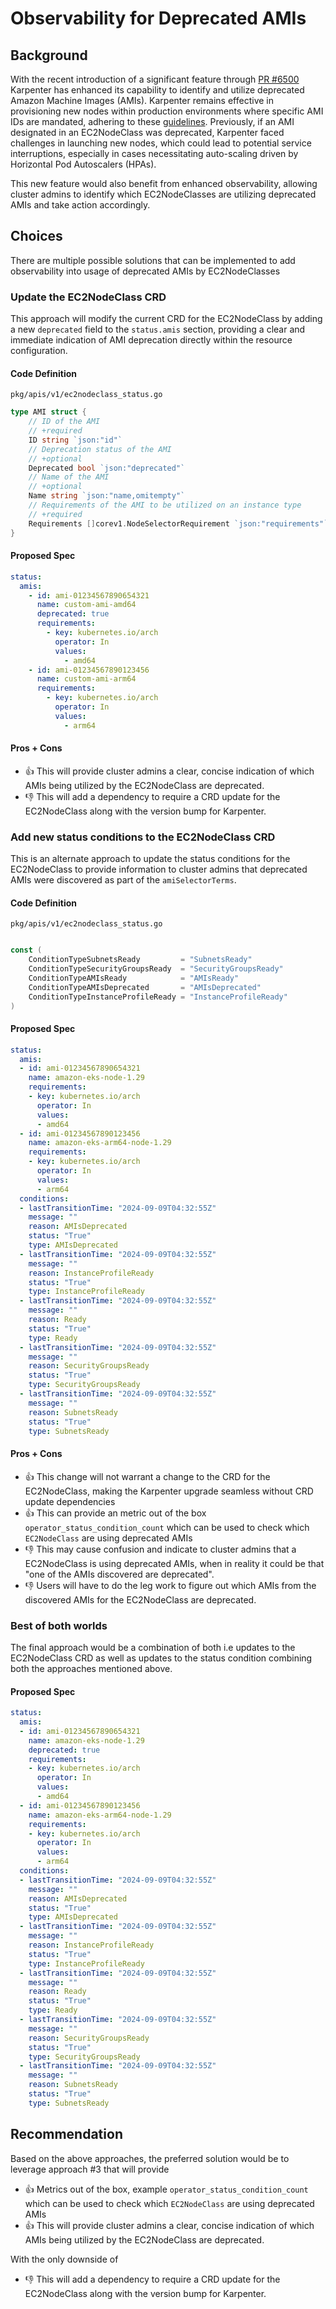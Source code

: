 # Observability for Deprecated AMIs

## Background

With the recent introduction of a significant feature through [PR #6500](https://github.com/aws/karpenter-provider-aws/pull/6500) Karpenter has enhanced its capability to identify and utilize deprecated Amazon Machine Images (AMIs). Karpenter remains effective in provisioning new nodes within production environments where specific AMI IDs are mandated, adhering to these [guidelines](https://karpenter.sh/docs/tasks/managing-amis/#option-2-lock-down-which-amis-are-selected). Previously, if an AMI designated in an EC2NodeClass was deprecated, Karpenter faced challenges in launching new nodes, which could lead to potential service interruptions, especially in cases necessitating auto-scaling driven by Horizontal Pod Autoscalers (HPAs).

This new feature would also benefit from enhanced observability, allowing cluster admins to identify which EC2NodeClasses are utilizing deprecated AMIs and take action accordingly.

## Choices

There are multiple possible solutions that can be implemented to add observability into usage of deprecated AMIs by EC2NodeClasses

### Update the EC2NodeClass CRD

This approach will modify the current CRD for the EC2NodeClass by adding a new `deprecated` field to the `status.amis` section, providing a clear and immediate indication of AMI deprecation directly within the resource configuration.

#### Code Definition

`pkg/apis/v1/ec2nodeclass_status.go`

```go
type AMI struct {
    // ID of the AMI
    // +required
    ID string `json:"id"`
    // Deprecation status of the AMI
    // +optional
    Deprecated bool `json:"deprecated"`
    // Name of the AMI
    // +optional
    Name string `json:"name,omitempty"`
    // Requirements of the AMI to be utilized on an instance type
    // +required
    Requirements []corev1.NodeSelectorRequirement `json:"requirements"`
}
```

#### Proposed Spec

``` yaml
status:
  amis:
    - id: ami-01234567890654321
      name: custom-ami-amd64
      deprecated: true
      requirements:
        - key: kubernetes.io/arch
          operator: In
          values:
            - amd64
    - id: ami-01234567890123456
      name: custom-ami-arm64
      requirements:
        - key: kubernetes.io/arch
          operator: In
          values:
            - arm64
```

#### Pros + Cons

* 👍 This will provide cluster admins a clear, concise indication of which AMIs being utilized by the EC2NodeClass are deprecated.
* 👎 This will add a dependency to require a CRD update for the EC2NodeClass along with the version bump for Karpenter.

### Add new status conditions to the EC2NodeClass CRD

This is an alternate approach to update the status conditions for the EC2NodeClass to provide information to cluster admins that deprecated AMIs were discovered as part of the `amiSelectorTerms`.

#### Code Definition

`pkg/apis/v1/ec2nodeclass_status.go`

``` go

const (
    ConditionTypeSubnetsReady         = "SubnetsReady"
    ConditionTypeSecurityGroupsReady  = "SecurityGroupsReady"
    ConditionTypeAMIsReady            = "AMIsReady"
    ConditionTypeAMIsDeprecated       = "AMIsDeprecated"
    ConditionTypeInstanceProfileReady = "InstanceProfileReady"
)

```

#### Proposed Spec

``` yaml
status:
  amis:
  - id: ami-01234567890654321
    name: amazon-eks-node-1.29
    requirements:
    - key: kubernetes.io/arch
      operator: In
      values:
      - amd64
  - id: ami-01234567890123456
    name: amazon-eks-arm64-node-1.29
    requirements:
    - key: kubernetes.io/arch
      operator: In
      values:
      - arm64
  conditions:
  - lastTransitionTime: "2024-09-09T04:32:55Z"
    message: ""
    reason: AMIsDeprecated
    status: "True"
    type: AMIsDeprecated
  - lastTransitionTime: "2024-09-09T04:32:55Z"
    message: ""
    reason: InstanceProfileReady
    status: "True"
    type: InstanceProfileReady
  - lastTransitionTime: "2024-09-09T04:32:55Z"
    message: ""
    reason: Ready
    status: "True"
    type: Ready
  - lastTransitionTime: "2024-09-09T04:32:55Z"
    message: ""
    reason: SecurityGroupsReady
    status: "True"
    type: SecurityGroupsReady
  - lastTransitionTime: "2024-09-09T04:32:55Z"
    message: ""
    reason: SubnetsReady
    status: "True"
    type: SubnetsReady
```

#### Pros + Cons

* 👍 This change will not warrant a change to the CRD for the EC2NodeClass, making the Karpenter upgrade seamless without CRD update dependencies
* 👍 This can provide an metric out of the box `operator_status_condition_count` which can be used to check which `EC2NodeClass` are using deprecated AMIs
* 👎 This may cause confusion and indicate to cluster admins that a EC2NodeClass is using deprecated AMIs, when in reality it could be that "one of the AMIs discovered are deprecated".
* 👎 Users will have to do the leg work to figure out which AMIs from the discovered AMIs for the EC2NodeClass are deprecated.


### Best of both worlds

The final approach would be a combination of both i.e updates to the EC2NodeClass CRD as well as updates to the status condition combining both the approaches mentioned above.

#### Proposed Spec

``` yaml
status:
  amis:
  - id: ami-01234567890654321
    name: amazon-eks-node-1.29
    deprecated: true
    requirements:
    - key: kubernetes.io/arch
      operator: In
      values:
      - amd64
  - id: ami-01234567890123456
    name: amazon-eks-arm64-node-1.29
    requirements:
    - key: kubernetes.io/arch
      operator: In
      values:
      - arm64
  conditions:
  - lastTransitionTime: "2024-09-09T04:32:55Z"
    message: ""
    reason: AMIsDeprecated
    status: "True"
    type: AMIsDeprecated
  - lastTransitionTime: "2024-09-09T04:32:55Z"
    message: ""
    reason: InstanceProfileReady
    status: "True"
    type: InstanceProfileReady
  - lastTransitionTime: "2024-09-09T04:32:55Z"
    message: ""
    reason: Ready
    status: "True"
    type: Ready
  - lastTransitionTime: "2024-09-09T04:32:55Z"
    message: ""
    reason: SecurityGroupsReady
    status: "True"
    type: SecurityGroupsReady
  - lastTransitionTime: "2024-09-09T04:32:55Z"
    message: ""
    reason: SubnetsReady
    status: "True"
    type: SubnetsReady
```

## Recommendation

Based on the above approaches, the preferred solution would be to leverage approach #3 that will provide

* 👍 Metrics out of the box, example `operator_status_condition_count` which can be used to check which `EC2NodeClass` are using deprecated AMIs
* 👍 This will provide cluster admins a clear, concise indication of which AMIs being utilized by the EC2NodeClass are deprecated.

With the only downside of

* 👎 This will add a dependency to require a CRD update for the EC2NodeClass along with the version bump for Karpenter.
